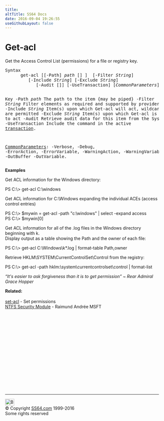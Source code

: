 ```yaml
---
title:
altTitle: SS64 Docs
date: 2016-09-04 19:26:55
useGithubLayout: false
---
```

<!-- #BeginLibraryItem "/Library/head_ps.lbi" --><!-- #EndLibraryItem --><h1>Get-acl</h1> 
<p>Get the Access Control List (permissions) for a file or registry key.</p>
<pre>Syntax
      get-acl [[-Path] <i>path </i>[] ]  [-Filter <i>String</i>]
         [-Include <i>String</i>] [-Exclude <i>String</i>]
            [-Audit []] [-UseTransaction] [<i>CommonParameters</i>]

Key
   -Path <i>path</i>       The path to the item {may be piped}
   -Filter <i>String</i>   Filter elements as required and supported by providers
   -Include <i>String</i>  Item(s) upon which Get-acl will act, wildcards are permitted
   -Exclude <i>String</i>  Item(s) upon which Get-acl is not to act
   -Audit           Retrieve audit data for this item from the System ACL
   -UseTransaction  Include the command in the active <a href="syntax-transactions.html">transaction</a>.

   <a href="common.html">CommonParameters</a>:
       -Verbose, -Debug, -ErrorAction, -ErrorVariable, -WarningAction, -WarningVariable,
       -OutBuffer -OutVariable.</pre>
<p>
  <b>Examples</b></p>
<p>Get  ACL information for the Windows directory:</p>
<p><span class="code">PS C:\&gt; get-acl C:\windows</span></p>
<p>Get ACL information for C:\Windows expanding the individual ACEs
(access control entries)</p>
<p class="code">PS C:\&gt; $mywin = get-acl -path "c:\windows" | select -expand access<br>
PS C:\&gt; $mywin[0] </p>
<p>Get ACL information for all of the .log files in the Windows directory beginning with k. <br>
Display output as a table showing the Path and the owner of each file:</p>
<p class="code">PS C:\&gt; get-acl C:\Windows\k*.log | format-table Path,owner</p>
<p>Retrieve HKLM\SYSTEM\CurrentControlSet\Control from the registry:</p>
<p class="code">PS C:\&gt; get-acl -path hklm:\system\currentcontrolset\control | format-list</p>
<p class="quote"><i>“It's easier to ask forgiveness than it is to get permission” ~ Rear Admiral Grace Hopper</i></p>
<p><b>Related:</b><br>
<br>
  <a href="set-acl.html">set-acl</a> - Set permissions<br>
<a href="https://gallery.technet.microsoft.com/scriptcenter/1abd77a5-9c0b-4a2b-acef-90dbb2b84e85">NTFS Security  Module</a> - Raimund Andrée MSFT</p>
<!-- #BeginLibraryItem "/Library/foot_ps.lbi" --><p><script async="" src="//pagead2.googlesyndication.com/pagead/js/adsbygoogle.js"></script>
<!-- PowerShell300 -->
<ins class="adsbygoogle" style="display:inline-block;width:300px;height:250px" data-ad-client="ca-pub-6140977852749469" data-ad-slot="6253539900"></ins>
<script>
(adsbygoogle = window.adsbygoogle || []).push({});
</script></p>
<hr>
<div id="bl" class="footer"><a href="#"><img src="../images/top.png" width="30" height="22" alt="Back to the Top"></a></div>
<div id="br" class="footer, tagline">© Copyright <a href="http://ss64.com/">SS64.com</a> 1999-2016<br>
Some rights reserved</div><!-- #EndLibraryItem -->

